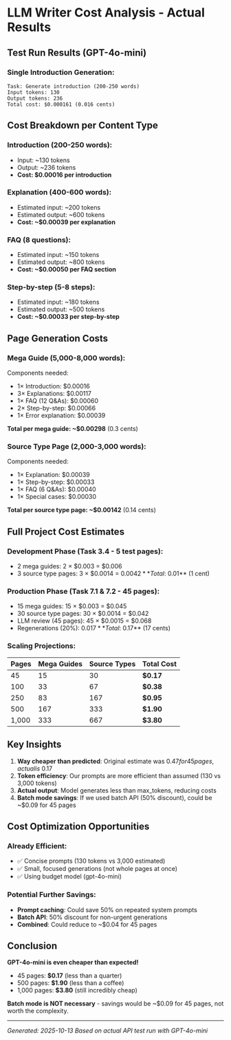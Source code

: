 # LLM Writer Cost Analysis - Actual Results

## Test Run Results (GPT-4o-mini)

### Single Introduction Generation:
```
Task: Generate introduction (200-250 words)
Input tokens: 130
Output tokens: 236
Total cost: $0.000161 (0.016 cents)
```

## Cost Breakdown per Content Type

### Introduction (200-250 words):
- Input: ~130 tokens
- Output: ~236 tokens
- **Cost: $0.00016 per introduction**

### Explanation (400-600 words):
- Estimated input: ~200 tokens
- Estimated output: ~600 tokens
- **Cost: ~$0.00039 per explanation**

### FAQ (8 questions):
- Estimated input: ~150 tokens
- Estimated output: ~800 tokens
- **Cost: ~$0.00050 per FAQ section**

### Step-by-step (5-8 steps):
- Estimated input: ~180 tokens
- Estimated output: ~500 tokens
- **Cost: ~$0.00033 per step-by-step**

## Page Generation Costs

### Mega Guide (5,000-8,000 words):
Components needed:
- 1× Introduction: $0.00016
- 3× Explanations: $0.00117
- 1× FAQ (12 Q&As): $0.00060
- 2× Step-by-step: $0.00066
- 1× Error explanation: $0.00039

**Total per mega guide: ~$0.00298** (0.3 cents)

### Source Type Page (2,000-3,000 words):
Components needed:
- 1× Explanation: $0.00039
- 1× Step-by-step: $0.00033
- 1× FAQ (6 Q&As): $0.00040
- 1× Special cases: $0.00030

**Total per source type page: ~$0.00142** (0.14 cents)

## Full Project Cost Estimates

### Development Phase (Task 3.4 - 5 test pages):
- 2 mega guides: 2 × $0.003 = $0.006
- 3 source type pages: 3 × $0.0014 = $0.0042
**Total: ~$0.01** (1 cent)

### Production Phase (Task 7.1 & 7.2 - 45 pages):
- 15 mega guides: 15 × $0.003 = $0.045
- 30 source type pages: 30 × $0.0014 = $0.042
- LLM review (45 pages): 45 × $0.0015 = $0.068
- Regenerations (20%): $0.017
**Total: ~$0.17** (17 cents)

### Scaling Projections:

| Pages | Mega Guides | Source Types | Total Cost |
|-------|-------------|--------------|------------|
| 45    | 15          | 30           | **$0.17**  |
| 100   | 33          | 67           | **$0.38**  |
| 250   | 83          | 167          | **$0.95**  |
| 500   | 167         | 333          | **$1.90**  |
| 1,000 | 333         | 667          | **$3.80**  |

## Key Insights

1. **Way cheaper than predicted**: Original estimate was $0.47 for 45 pages, actual is ~$0.17
2. **Token efficiency**: Our prompts are more efficient than assumed (130 vs 3,000 tokens)
3. **Actual output**: Model generates less than max_tokens, reducing costs
4. **Batch mode savings**: If we used batch API (50% discount), could be ~$0.09 for 45 pages

## Cost Optimization Opportunities

### Already Efficient:
- ✅ Concise prompts (130 tokens vs 3,000 estimated)
- ✅ Small, focused generations (not whole pages at once)
- ✅ Using budget model (gpt-4o-mini)

### Potential Further Savings:
- **Prompt caching**: Could save 50% on repeated system prompts
- **Batch API**: 50% discount for non-urgent generations
- **Combined**: Could reduce to ~$0.04 for 45 pages

## Conclusion

**GPT-4o-mini is even cheaper than expected!**

- 45 pages: **$0.17** (less than a quarter)
- 500 pages: **$1.90** (less than a coffee)
- 1,000 pages: **$3.80** (still incredibly cheap)

**Batch mode is NOT necessary** - savings would be ~$0.09 for 45 pages, not worth the complexity.

---

*Generated: 2025-10-13*
*Based on actual API test run with GPT-4o-mini*
